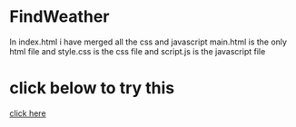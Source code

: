 # FindWeather

In index.html i have merged all the css and javascript 
main.html is the only html file and style.css is the css file and script.js is the javascript file
<h1> click below to try this</h1>
 <a href="https://weather-app.kanishkpatel2.repl.co"> click here</a>
